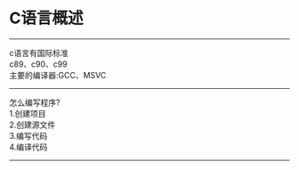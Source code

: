 # C语言概述
---

c语言有国际标准  
c89、c90、c99  
主要的编译器:GCC、MSVC

---

怎么编写程序?  
1.创建项目  
2.创建源文件  
3.编写代码  
4.编译代码
  
---

